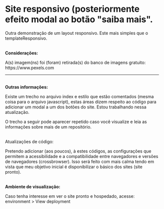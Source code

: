 <h1>Site responsivo (posteriormente efeito modal ao botão "saiba mais".</h1>
<p>Outra demonstração de um layout responsivo. Este mais simples que o templateResponsivo.</p>

<br>
<strong>Considerações:</strong>
<p>A(s) imagem(ns) foi (foram) retirada(s) do banco de imagens gratuito: https://www.pexels.com</p>

<hr>
<br>
<strong>Outras informações:</strong>
<p>Existe um trecho no arquivo index e estilo que estão comentados (mesma coisa para o arquivo javascript), estas áreas dizem respeito ao código para adicionar um modal a um dos botões do site. Estou trabalhando nessa atualização.</p>
<p>O trecho a seguir pode aparecer repetido caso você visualize e leia as informações sobre mais de um repositório.</p>

<br>
</strong>Atualizações de código:</strong>
<p>Pretendo adicionar (aos poucos), à estes códigos, as configurações que permitem a acessibilidade e a compatibilidade entre navegadores e versões de navegadores (crossbrowser). Isso será feito com mais calma tendo em vista que meu objetivo inicial é disponibilizar o básico dos sites (site pronto).</p>

<br>
<strong>Ambiente de visualização:</strong>
<p>Caso tenha interesse em ver o site pronto e hospedado, acesse: environment > View deployment</p>
